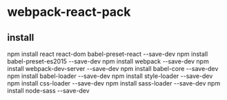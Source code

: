 # webpack-react-pack

## install
npm install react react-dom babel-preset-react --save-dev
npm install babel-preset-es2015 --save-dev
npm install webpack --save-dev
npm install webpack-dev-server --save-dev
npm install babel-core --save-dev
npm install babel-loader --save-dev
npm install style-loader --save-dev
npm install css-loader --save-dev
npm install sass-loader --save-dev
npm install node-sass --save-dev

